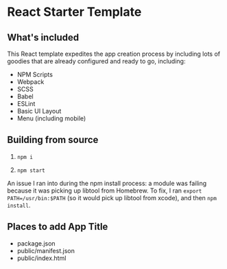 # React Starter Template

## What's included

This React template expedites the app creation process by including lots of goodies that are already configured and ready to go, including:

- NPM Scripts
- Webpack
- SCSS
- Babel
- ESLint
- Basic UI Layout
- Menu (including mobile)

## Building from source

1) `npm i`

2) `npm start`

An issue I ran into during the npm install process: a module was failing because it was picking up libtool from Homebrew.
To fix, I ran `export PATH=/usr/bin:$PATH` (so it would pick up libtool from xcode), and then `npm install`.

## Places to add App Title

- package.json
- public/manifest.json
- public/index.html
